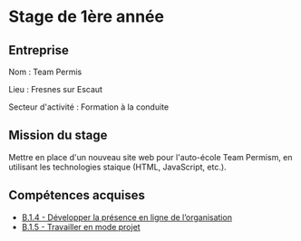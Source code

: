 # Stage de 1ère année

## **Entreprise**

Nom : Team Permis

Lieu : Fresnes sur Escaut

Secteur d'activité : Formation à la conduite

## **Mission du stage**

Mettre en place d'un nouveau site web pour l'auto-école Team Permism, en utilisant les technologies staique (HTML, JavaScript, etc.).

## **Compétences acquises**

- [B.1.4 - Développer la présence en ligne de l’organisation]()
- [B.1.5 - Travailler en mode projet]()